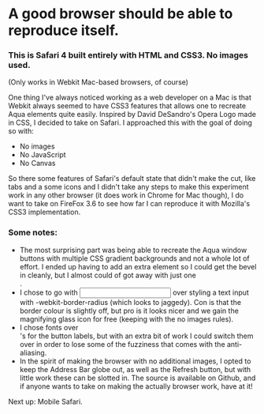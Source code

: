 # A good browser should be able to reproduce itself.

### This is Safari 4 built entirely with HTML and CSS3. No images used.

(Only works in Webkit Mac-based browsers, of course)

One thing I've always noticed working as a web developer on a Mac is that Webkit always seemed to have CSS3 features that allows one to recreate Aqua elements quite easily. Inspired by David DeSandro's Opera Logo made in CSS, I decided to take on Safari. I approached this with the goal of doing so with:

+ No images
+ No JavaScript
+ No Canvas

So there some features of Safari's default state that didn't make the cut, like tabs and a some icons and I didn't take any steps to make this experiment work in any other browser (it does work in Chrome for Mac though), I do want to take on FireFox 3.6 to see how far I can reproduce it with Mozilla's CSS3 implementation.

### Some notes:

* The most surprising part was being able to recreate the Aqua window buttons with multiple CSS gradient backgrounds and not a whole lot of effort. I ended up having to add an extra <span> element so I could get the bevel in cleanly, but I almost could of got away with just one <div>.
* I chose to go with <input type="search"> over styling a text input with -webkit-border-radius (which looks to jaggedy). Con is that the border colour is slightly off, but pro is it looks nicer and we gain the magnifying glass icon for free (keeping with the no images rules).
* I chose fonts over <div>'s for the button labels, but with an extra bit of work I could switch them over in order to lose some of the fuzziness that comes with the anti-aliasing.
* In the spirit of making the browser with no additional images, I opted to keep the Address Bar globe out, as well as the Refresh button, but with little work these can be slotted in. The source is available on Github, and if anyone wants to take on making the actually browser work, have at it!

Next up: Mobile Safari.